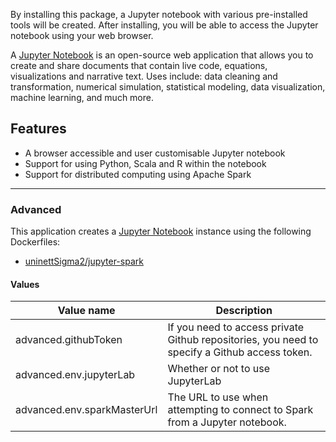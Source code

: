 By installing this package, a Jupyter notebook with various pre-installed
tools will be created. After installing, you will be able to access the
Jupyter notebook using your web browser.

A [Jupyter Notebook](http://jupyter.org/) is an open-source web application that allows you to create and share documents that contain live code, equations, visualizations and narrative text. Uses include: data cleaning and transformation, numerical simulation, statistical modeling, data visualization, machine learning, and much more.

## Features
- A browser accessible and user customisable Jupyter notebook
- Support for using Python, Scala and R within the notebook
- Support for distributed computing using Apache Spark

------

### Advanced
This application creates a [Jupyter Notebook](https://github.com/UninettSigma2/helm-charts/tree/master/repos/testing/jupyter) instance using the following Dockerfiles:
  - [uninettSigma2/jupyter-spark](https://github.com/UninettSigma2/helm-charts-dockerfiles/tree/ee73753/jupyter-spark/Dockerfile)

#### Values
| Value name    | Description |
| ------------- | ----------------------------------------------------------------------------------------------------------- |
| advanced.githubToken        | If you need to access private Github repositories, you need to specify a Github access token. |
| advanced.env.jupyterLab     | Whether or not to use JupyterLab                                                              |
| advanced.env.sparkMasterUrl | The URL to use when attempting to connect to Spark from a Jupyter notebook.                   |
